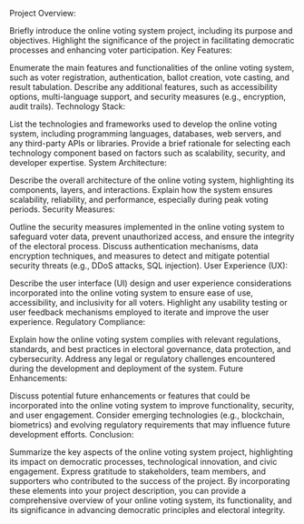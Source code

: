 

Project Overview:

Briefly introduce the online voting system project, including its purpose and objectives.
Highlight the significance of the project in facilitating democratic processes and enhancing voter participation.
Key Features:

Enumerate the main features and functionalities of the online voting system, such as voter registration, authentication, ballot creation, vote casting, and result tabulation.
Describe any additional features, such as accessibility options, multi-language support, and security measures (e.g., encryption, audit trails).
Technology Stack:

List the technologies and frameworks used to develop the online voting system, including programming languages, databases, web servers, and any third-party APIs or libraries.
Provide a brief rationale for selecting each technology component based on factors such as scalability, security, and developer expertise.
System Architecture:

Describe the overall architecture of the online voting system, highlighting its components, layers, and interactions.
Explain how the system ensures scalability, reliability, and performance, especially during peak voting periods.
Security Measures:

Outline the security measures implemented in the online voting system to safeguard voter data, prevent unauthorized access, and ensure the integrity of the electoral process.
Discuss authentication mechanisms, data encryption techniques, and measures to detect and mitigate potential security threats (e.g., DDoS attacks, SQL injection).
User Experience (UX):

Describe the user interface (UI) design and user experience considerations incorporated into the online voting system to ensure ease of use, accessibility, and inclusivity for all voters.
Highlight any usability testing or user feedback mechanisms employed to iterate and improve the user experience.
Regulatory Compliance:

Explain how the online voting system complies with relevant regulations, standards, and best practices in electoral governance, data protection, and cybersecurity.
Address any legal or regulatory challenges encountered during the development and deployment of the system.
Future Enhancements:

Discuss potential future enhancements or features that could be incorporated into the online voting system to improve functionality, security, and user engagement.
Consider emerging technologies (e.g., blockchain, biometrics) and evolving regulatory requirements that may influence future development efforts.
Conclusion:

Summarize the key aspects of the online voting system project, highlighting its impact on democratic processes, technological innovation, and civic engagement.
Express gratitude to stakeholders, team members, and supporters who contributed to the success of the project.
By incorporating these elements into your project description, you can provide a comprehensive overview of your online voting system, its functionality, and its significance in advancing democratic principles and electoral integrity.
